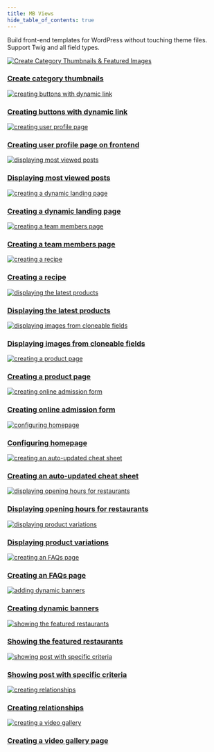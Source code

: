 ```yaml
---
title: MB Views
hide_table_of_contents: true
---
```


Build front-end templates for WordPress without touching theme files. Support Twig and all field types.

<div className="category_wrap">
<div className="tutorials_category tutorials_category--new">

[![Create Category Thumbnails & Featured Images](/tutorials/views-1.png) <h3 class="items_titles">Create category thumbnails</h3>](/tutorials/category-thumbnails/)

[![creating buttons with dynamic link](/tutorials/views-2.png) <h3 class="items_titles">Creating buttons with dynamic link</h3>](/tutorials/create-buttons-dynamic-links/)

[![creating user profile page](/tutorials/views-3.png) <h3 class="items_titles">Creating user profile page on frontend</h3>](/tutorials/create-user-profile-page-on-frontend/)

[![displaying most viewed posts](/tutorials/views-add-1.png) <h3 class="items_titles">Displaying most viewed posts</h3>](/tutorials/display-most-viewed-posts-mb-views)

[![creating a dynamic landing page](/tutorials/views-4.png) <h3 class="items_titles">Creating a dynamic landing page</h3>](/tutorials/create-dynamic-landing-page/)

[![creating a team members page](/tutorials/views-5.png) <h3 class="items_titles">Creating a team members page</h3>](/tutorials/create-team-members-page-mb-views/)

[![creating a recipe](/tutorials/views-6.png) <h3 class="items_titles">Creating a recipe</h3>](/tutorials/create-recipe-mb-views/)

[![displaying the latest products](/tutorials/views-7.png) <h3 class="items_titles">Displaying the latest products</h3>](/tutorials/display-latest-products-mb-views/)

[![displaying images from cloneable fields](/tutorials/views-8.png) <h3 class="items_titles">Displaying images from cloneable fields</h3>](/tutorials/display-images-cloneable-fields-mb-views/)

[![creating a product page](/tutorials/views-9.png) <h3 class="items_titles">Creating a product page</h3>](/tutorials/create-product-pages-mb-views/)

[![creating online admission form](/tutorials/views-10.png) <h3 class="items_titles">Creating online admission form</h3>](/tutorials/create-online-admission-form/)

[![configuring homepage](/tutorials/views-11.png) <h3 class="items_titles">Configuring homepage</h3>](/tutorials/configure-homepage/)

[![creating an auto-updated cheat sheet](/tutorials/views-12.png) <h3 class="items_titles">Creating an auto-updated cheat sheet</h3>](/tutorials/create-auto-updated-cheat-sheet/)

[![displaying opening hours for restaurants](/tutorials/views-14.png) <h3 class="items_titles">Displaying opening hours for restaurants</h3>](/tutorials/display-opening-hours-restaurant-mb-views/)

[![displaying product variations](/tutorials/views-15.png) <h3 class="items_titles">Displaying product variations</h3>](/tutorials/display-product-variations-mb-views/)

[![creating an FAQs page](/tutorials/views-16.png) <h3 class="items_titles">Creating an FAQs page</h3>](/tutorials/create-faqs-page-mb-views/)

[![adding dynamic banners](/tutorials/views-17.png) <h3 class="items_titles">Creating dynamic banners</h3>](/tutorials/create-dynamic-banners/)
  
[![showing the featured restaurants](/tutorials/view-18.png) <h3 class="items_titles">Showing the featured restaurants</h3>](/tutorials/show-featured-restaurants-mb-views/)
  
[![showing post with specific criteria](/tutorials/views-19.png) <h3 class="items_titles">Showing post with specific criteria</h3>](/tutorials/show-posts-specific-criteria-mb-views/)

[![creating relationships](/tutorials/views-20.png) <h3 class="items_titles">Creating relationships</h3>](/tutorials/create-relationships-mb-views/)

[![creating a video gallery](/tutorials/views-21.png) <h3 class="items_titles">Creating a video gallery page</h3>](/tutorials/create-video-gallery-page-mb-views/)

</div>
</div>
